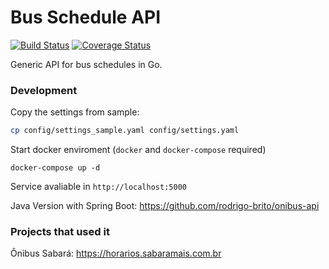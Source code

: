 # Bus Schedule API

[![Build Status](https://travis-ci.org/rodrigo-brito/bus-api-go.svg?branch=master)](https://travis-ci.org/rodrigo-brito/bus-api-go) [![Coverage Status](https://coveralls.io/repos/github/rodrigo-brito/bus-api-go/badge.svg)](https://coveralls.io/github/rodrigo-brito/bus-api-go)

Generic API for bus schedules in Go.<br>

### Development

Copy the settings from sample:
```bash
cp config/settings_sample.yaml config/settings.yaml
```
Start docker enviroment (`docker` and `docker-compose` required)
```
docker-compose up -d
```
Service avaliable in `http://localhost:5000`

Java Version with Spring Boot: https://github.com/rodrigo-brito/onibus-api

### Projects that used it
Ônibus Sabará: https://horarios.sabaramais.com.br